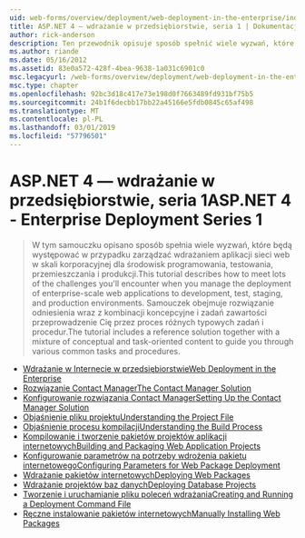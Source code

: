 ```yaml
---
uid: web-forms/overview/deployment/web-deployment-in-the-enterprise/index
title: ASP.NET 4 — wdrażanie w przedsiębiorstwie, seria 1 | Dokumentacja firmy Microsoft
author: rick-anderson
description: Ten przewodnik opisuje sposób spełnić wiele wyzwań, które będzie występować w przypadku zarządzać wdrażaniem aplikacji sieci web skali korporacyjnej rozwój...
ms.author: riande
ms.date: 05/16/2012
ms.assetid: 83e0a572-428f-4bea-9638-1a031c6901c0
msc.legacyurl: /web-forms/overview/deployment/web-deployment-in-the-enterprise
msc.type: chapter
ms.openlocfilehash: 92bc3d18c417e73e198d0f7663489fd931bf75b5
ms.sourcegitcommit: 24b1f6decbb17bb22a45166e5fdb0845c65af498
ms.translationtype: MT
ms.contentlocale: pl-PL
ms.lasthandoff: 03/01/2019
ms.locfileid: "57796501"
---
```

<a name="aspnet-4---enterprise-deployment-series-1"></a><span data-ttu-id="9d518-103">ASP.NET 4 — wdrażanie w przedsiębiorstwie, seria 1</span><span class="sxs-lookup"><span data-stu-id="9d518-103">ASP.NET 4 - Enterprise Deployment Series 1</span></span>
====================
> <span data-ttu-id="9d518-104">W tym samouczku opisano sposób spełnia wiele wyzwań, które będą występować w przypadku zarządzać wdrażaniem aplikacji sieci web w skali korporacyjnej dla środowisk programowania, testowania, przemieszczania i produkcji.</span><span class="sxs-lookup"><span data-stu-id="9d518-104">This tutorial describes how to meet lots of the challenges you'll encounter when you manage the deployment of enterprise-scale web applications to development, test, staging, and production environments.</span></span> <span data-ttu-id="9d518-105">Samouczek obejmuje rozwiązanie odniesienia wraz z kombinacji koncepcyjne i zadań zawartości przeprowadzenie Cię przez proces różnych typowych zadań i procedur.</span><span class="sxs-lookup"><span data-stu-id="9d518-105">The tutorial includes a reference solution together with a mixture of conceptual and task-oriented content to guide you through various common tasks and procedures.</span></span>


- [<span data-ttu-id="9d518-106">Wdrażanie w Internecie w przedsiębiorstwie</span><span class="sxs-lookup"><span data-stu-id="9d518-106">Web Deployment in the Enterprise</span></span>](web-deployment-in-the-enterprise.md)
- [<span data-ttu-id="9d518-107">Rozwiązanie Contact Manager</span><span class="sxs-lookup"><span data-stu-id="9d518-107">The Contact Manager Solution</span></span>](the-contact-manager-solution.md)
- [<span data-ttu-id="9d518-108">Konfigurowanie rozwiązania Contact Manager</span><span class="sxs-lookup"><span data-stu-id="9d518-108">Setting Up the Contact Manager Solution</span></span>](setting-up-the-contact-manager-solution.md)
- [<span data-ttu-id="9d518-109">Objaśnienie pliku projektu</span><span class="sxs-lookup"><span data-stu-id="9d518-109">Understanding the Project File</span></span>](understanding-the-project-file.md)
- [<span data-ttu-id="9d518-110">Objaśnienie procesu kompilacji</span><span class="sxs-lookup"><span data-stu-id="9d518-110">Understanding the Build Process</span></span>](understanding-the-build-process.md)
- [<span data-ttu-id="9d518-111">Kompilowanie i tworzenie pakietów projektów aplikacji internetowych</span><span class="sxs-lookup"><span data-stu-id="9d518-111">Building and Packaging Web Application Projects</span></span>](building-and-packaging-web-application-projects.md)
- [<span data-ttu-id="9d518-112">Konfigurowanie parametrów na potrzeby wdrożenia pakietu internetowego</span><span class="sxs-lookup"><span data-stu-id="9d518-112">Configuring Parameters for Web Package Deployment</span></span>](configuring-parameters-for-web-package-deployment.md)
- [<span data-ttu-id="9d518-113">Wdrażanie pakietów internetowych</span><span class="sxs-lookup"><span data-stu-id="9d518-113">Deploying Web Packages</span></span>](deploying-web-packages.md)
- [<span data-ttu-id="9d518-114">Wdrażanie projektów baz danych</span><span class="sxs-lookup"><span data-stu-id="9d518-114">Deploying Database Projects</span></span>](deploying-database-projects.md)
- [<span data-ttu-id="9d518-115">Tworzenie i uruchamianie pliku poleceń wdrażania</span><span class="sxs-lookup"><span data-stu-id="9d518-115">Creating and Running a Deployment Command File</span></span>](creating-and-running-a-deployment-command-file.md)
- [<span data-ttu-id="9d518-116">Ręczne instalowanie pakietów internetowych</span><span class="sxs-lookup"><span data-stu-id="9d518-116">Manually Installing Web Packages</span></span>](manually-installing-web-packages.md)
